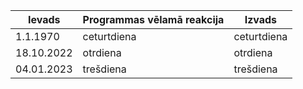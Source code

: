 | Ievads     | Programmas vēlamā reakcija | Izvads      |
|------------|----------------------------|-------------|
| 1.1.1970   | ceturtdiena                | ceturtdiena |
| 18.10.2022 | otrdiena                   | otrdiena    |
| 04.01.2023 | trešdiena                  | trešdiena   |